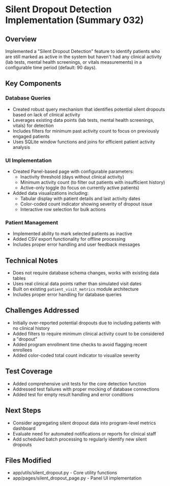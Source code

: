 # Silent Dropout Detection Implementation (Summary 032)

## Overview
Implemented a "Silent Dropout Detection" feature to identify patients who are still marked as active in the system but haven't had any clinical activity (lab tests, mental health screenings, or vitals measurements) in a configurable time period (default: 90 days).

## Key Components

### Database Queries
- Created robust query mechanism that identifies potential silent dropouts based on lack of clinical activity
- Leverages existing data points (lab tests, mental health screenings, vitals) for detection
- Includes filters for minimum past activity count to focus on previously engaged patients
- Uses SQLite window functions and joins for efficient patient activity analysis

### UI Implementation
- Created Panel-based page with configurable parameters:
  - Inactivity threshold (days without clinical activity)
  - Minimum activity count (to filter out patients with insufficient history)
  - Active-only toggle (to focus on currently active patients)
- Added data visualizations including:
  - Tabular display with patient details and last activity dates
  - Color-coded count indicator showing severity of dropout issue
  - Interactive row selection for bulk actions

### Patient Management
- Implemented ability to mark selected patients as inactive
- Added CSV export functionality for offline processing
- Includes proper error handling and user feedback messages

## Technical Notes
- Does not require database schema changes, works with existing data tables
- Uses real clinical data points rather than simulated visit dates
- Built on existing `patient_visit_metrics` module architecture
- Includes proper error handling for database queries

## Challenges Addressed
- Initially over-reported potential dropouts due to including patients with no clinical history
- Added filters to require minimum clinical activity count to be considered a "dropout"
- Added program enrollment time checks to avoid flagging recent enrollees
- Added color-coded total count indicator to visualize severity

## Test Coverage
- Added comprehensive unit tests for the core detection function
- Addressed test failures with proper mocking of database connections
- Added test for empty result handling and error conditions

## Next Steps
- Consider aggregating silent dropout data into program-level metrics dashboard
- Evaluate need for automated notifications or reports for clinical staff
- Add scheduled batch processing to regularly identify new silent dropouts

## Files Modified
- app/utils/silent_dropout.py - Core utility functions
- app/pages/silent_dropout_page.py - Panel UI implementation 